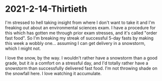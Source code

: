 # 2021-2-14-Thirtieth

I'm stressed to hell taking insight from where I don't want to take it and I'm freaking out about an environmental sciences exam.  I have a procedure for this which has gotten me through prior exam stresses, and it's called "order fast food".  So I'm breaking my streak of successful 5-day fasts by making this week a wobbly one...  assuming I can get delivery in a snowstorm, which I might not.

I love the snow, by the way.  I wouldn't rather have a snowstorm than a good grade, but it *is* a comfort on a stressful day, and I'd totally rather have a snowstorm than successfully delivered fast food.  I'm not throwing shade on the snowfall here.  I love watching it accumulate.